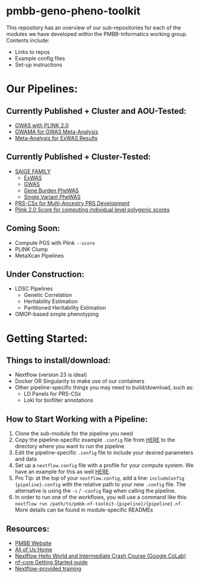 # pmbb-geno-pheno-toolkit

This repository has an overview of our sub-repositories for each of the modules we have developed within the PMBB-Informatics working group. Contents include:
- Links to repos
- Example config files
- Set-up instructions

# Our Pipelines:

## Currently Published + Cluster and AOU-Tested:
- [GWAS with PLINK 2.0](https://github.com/PMBB-Informatics-and-Genomics/pmbb-nf-toolkit-plink-2.0-gwas)
- [GWAMA for GWAS Meta-Analysis](https://github.com/PMBB-Informatics-and-Genomics/pmbb-nf-toolkit-gwama-meta-analysis)
- [Meta-Analysis for ExWAS Results](https://github.com/PMBB-Informatics-and-Genomics/pmbb-nf-toolkit-exwas-meta-analysis)

## Currently Published + Cluster-Tested:
- [SAIGE FAMILY](https://github.com/PMBB-Informatics-and-Genomics/pmbb-nf-toolkit-saige-family)
  - [ExWAS](https://github.com/PMBB-Informatics-and-Genomics/pmbb-nf-toolkit-saige-family/blob/main/READMEs/SAIGE_ExWAS_docs.md)
  - [GWAS](https://github.com/PMBB-Informatics-and-Genomics/pmbb-nf-toolkit-saige-family/blob/main/READMEs/SAIGE_GWAS_docs.md)
  - [Gene Burden PheWAS](https://github.com/PMBB-Informatics-and-Genomics/pmbb-nf-toolkit-saige-family/blob/main/READMEs/Single-Gene_Burden_PheWAS_docs.md)
  - [Single Variant PheWAS](https://github.com/PMBB-Informatics-and-Genomics/pmbb-nf-toolkit-saige-family/blob/main/READMEs/Single-Variant_PheWAS_docs.md)
- [PRS-CSx for Multi-Ancestry PRS Development](https://github.com/PMBB-Informatics-and-Genomics/pmbb-nf-toolkit-prs-csx)
- [Plink 2.0 Score for computing individual level polygenic scores](https://github.com/PMBB-Informatics-and-Genomics/pmbb-nf-toolkit-plink2-score)

## Coming Soon:
- Compute PGS with Plink `--score`
- PLINK Clump
- MetaXcan Pipelines

## Under Construction:
- LDSC Pipelines
  - Genetic Correlation
  - Heritability Estimation
  - Partitioned Heritability Estimation
- OMOP-based simple phenotyping

# Getting Started:
## Things to install/download:
- Nextflow (version 23 is ideal)
- Docker OR Singularity to make use of our containers
- Other pipeline-specific things you may need to build/download, such as:
  - LD Panels for PRS-CSx
  - Loki for biofilter annotations

## How to Start Working with a Pipeline:
1. Clone the sub-module for the pipeline you need
2. Copy the pipeline-specific example `.config` file from [HERE](https://github.com/PMBB-Informatics-and-Genomics/pmbb-geno-pheno-toolkit/Example_Configs/) to the directory where you want to run the pipeline
3. Edit the pipeline-specific `.config` file to include your desired parameters and data
3. Set up a `nextflow.config` file with a profile for your compute system. We have an example for this as well [HERE](https://github.com/PMBB-Informatics-and-Genomics/pmbb-geno-pheno-toolkit/Example_Configs/nextflow.config). 
4. Pro Tip: at the top of your `nextflow.config`, add a line: `includeConfig {pipeline}.config` with the relative path to your new `.config` file. The alternative is using the `-c` / `-config` flag when calling the pipeline.
5. In order to run one of the workflows, you will use a command like this: `nextflow run /path/to/pmbb-nf-toolkit-{pipeline}/{pipeline}.nf`. More details can be found in module-specific READMEs

## Resources:
- [PMBB Website](https://pmbb.med.upenn.edu/)
- [All of Us Home](https://allofus.nih.gov/)
- [Nextflow Hello World and Intermediate Crash Course (Google CoLab)](https://colab.research.google.com/drive/1j_2NXUYuspM79CnJngIohuzOy_X4G4qs?usp=sharing)
- [nf-core Getting Started guide](https://nf-co.re/docs/usage/getting_started/introduction)
- [Nextflow-provided training](https://training.nextflow.io/hello_nextflow/)

